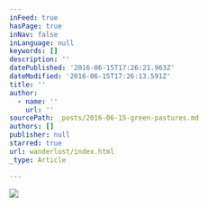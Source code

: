 ```yaml
---
inFeed: true
hasPage: true
inNav: false
inLanguage: null
keywords: []
description: ''
datePublished: '2016-06-15T17:26:21.963Z'
dateModified: '2016-06-15T17:26:13.591Z'
title: ''
author:
  - name: ''
    url: ''
sourcePath: _posts/2016-06-15-green-pastures.md
authors: []
publisher: null
starred: true
url: wanderlost/index.html
_type: Article

---
```

![](https://the-grid-user-content.s3-us-west-2.amazonaws.com/67fe1ccb-8b70-469b-a1bd-6548e8fa049f.jpg)